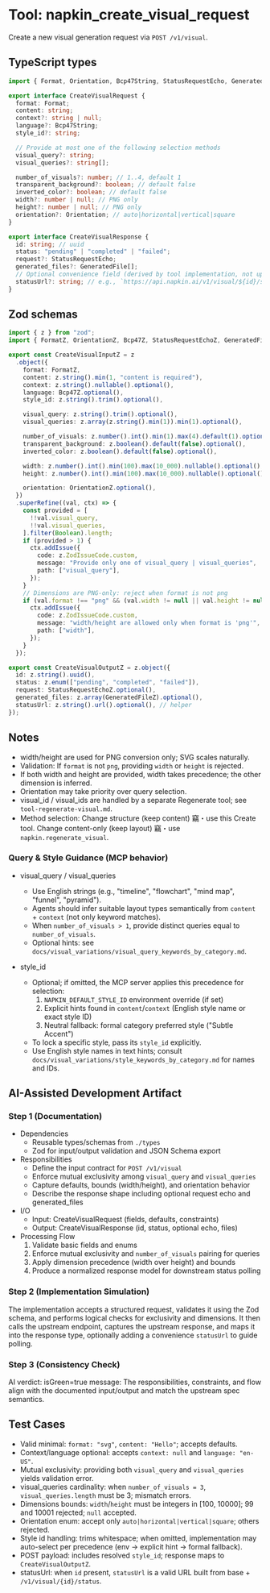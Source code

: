 # Tool: napkin_create_visual_request

Create a new visual generation request via `POST /v1/visual`.

## TypeScript types

```ts
import { Format, Orientation, Bcp47String, StatusRequestEcho, GeneratedFile } from "./types";

export interface CreateVisualRequest {
  format: Format;
  content: string;
  context?: string | null;
  language?: Bcp47String;
  style_id?: string;

  // Provide at most one of the following selection methods
  visual_query?: string;
  visual_queries?: string[];

  number_of_visuals?: number; // 1..4, default 1
  transparent_background?: boolean; // default false
  inverted_color?: boolean; // default false
  width?: number | null; // PNG only
  height?: number | null; // PNG only
  orientation?: Orientation; // auto|horizontal|vertical|square
}

export interface CreateVisualResponse {
  id: string; // uuid
  status: "pending" | "completed" | "failed";
  request?: StatusRequestEcho;
  generated_files?: GeneratedFile[];
  // Optional convenience field (derived by tool implementation, not upstream):
  statusUrl?: string; // e.g., `https://api.napkin.ai/v1/visual/${id}/status`
}
```

## Zod schemas

```ts
import { z } from "zod";
import { FormatZ, OrientationZ, Bcp47Z, StatusRequestEchoZ, GeneratedFileZ } from "./types";

export const CreateVisualInputZ = z
  .object({
    format: FormatZ,
    content: z.string().min(1, "content is required"),
    context: z.string().nullable().optional(),
    language: Bcp47Z.optional(),
    style_id: z.string().trim().optional(),

    visual_query: z.string().trim().optional(),
    visual_queries: z.array(z.string().min(1)).min(1).optional(),

    number_of_visuals: z.number().int().min(1).max(4).default(1).optional(),
    transparent_background: z.boolean().default(false).optional(),
    inverted_color: z.boolean().default(false).optional(),

    width: z.number().int().min(100).max(10_000).nullable().optional(),
    height: z.number().int().min(100).max(10_000).nullable().optional(),

    orientation: OrientationZ.optional(),
  })
  .superRefine((val, ctx) => {
    const provided = [
      !!val.visual_query,
      !!val.visual_queries,
    ].filter(Boolean).length;
    if (provided > 1) {
      ctx.addIssue({
        code: z.ZodIssueCode.custom,
        message: "Provide only one of visual_query | visual_queries",
        path: ["visual_query"],
      });
    }
    // Dimensions are PNG-only: reject when format is not png
    if (val.format !== "png" && (val.width != null || val.height != null)) {
      ctx.addIssue({
        code: z.ZodIssueCode.custom,
        message: "width/height are allowed only when format is 'png'",
        path: ["width"],
      });
    }
  });

export const CreateVisualOutputZ = z.object({
  id: z.string().uuid(),
  status: z.enum(["pending", "completed", "failed"]),
  request: StatusRequestEchoZ.optional(),
  generated_files: z.array(GeneratedFileZ).optional(),
  statusUrl: z.string().url().optional(), // helper
});
```

## Notes

- width/height are used for PNG conversion only; SVG scales naturally.
- Validation: If `format` is not `png`, providing `width` or `height` is rejected.
- If both width and height are provided, width takes precedence; the other dimension is inferred.
- Orientation may take priority over query selection.
- visual_id / visual_ids are handled by a separate Regenerate tool; see `tool-regenerate-visual.md`.
- Method selection: Change structure (keep content) 竊・use this Create tool. Change content-only (keep layout) 竊・use `napkin.regenerate_visual`.

### Query & Style Guidance (MCP behavior)
- visual_query / visual_queries
  - Use English strings (e.g., "timeline", "flowchart", "mind map", "funnel", "pyramid").
  - Agents should infer suitable layout types semantically from `content` + `context` (not only keyword matches).
  - When `number_of_visuals > 1`, provide distinct queries equal to `number_of_visuals`.
  - Optional hints: see `docs/visual_variations/visual_query_keywords_by_category.md`.

- style_id
  - Optional; if omitted, the MCP server applies this precedence for selection:
    1) `NAPKIN_DEFAULT_STYLE_ID` environment override (if set)
    2) Explicit hints found in `content`/`context` (English style name or exact style ID)
    3) Neutral fallback: formal category preferred style ("Subtle Accent")
  - To lock a specific style, pass its `style_id` explicitly.
  - Use English style names in text hints; consult `docs/visual_variations/style_keywords_by_category.md` for names and IDs.

## AI-Assisted Development Artifact

### Step 1 (Documentation)
- Dependencies
  - Reusable types/schemas from `./types`
  - Zod for input/output validation and JSON Schema export
- Responsibilities
  - Define the input contract for `POST /v1/visual`
  - Enforce mutual exclusivity among `visual_query` and `visual_queries`
  - Capture defaults, bounds (width/height), and orientation behavior
  - Describe the response shape including optional request echo and generated_files
- I/O
  - Input: CreateVisualRequest (fields, defaults, constraints)
  - Output: CreateVisualResponse (id, status, optional echo, files)
- Processing Flow
  1) Validate basic fields and enums
  2) Enforce mutual exclusivity and `number_of_visuals` pairing for queries
  3) Apply dimension precedence (width over height) and bounds
  4) Produce a normalized response model for downstream status polling

### Step 2 (Implementation Simulation)
The implementation accepts a structured request, validates it using the Zod schema, and performs logical checks for exclusivity and dimensions. It then calls the upstream endpoint, captures the upstream response, and maps it into the response type, optionally adding a convenience `statusUrl` to guide polling.

### Step 3 (Consistency Check)
AI verdict: isGreen=true
message: The responsibilities, constraints, and flow align with the documented input/output and match the upstream spec semantics.

## Test Cases

- Valid minimal: `format: "svg"`, `content: "Hello"`; accepts defaults.
- Context/language optional: accepts `context: null` and `language: "en-US"`.
- Mutual exclusivity: providing both `visual_query` and `visual_queries` yields validation error.
- visual_queries cardinality: when `number_of_visuals = 3`, `visual_queries.length` must be 3; mismatch errors.
- Dimensions bounds: `width`/`height` must be integers in [100, 10000]; 99 and 10001 rejected; `null` accepted.
- Orientation enum: accept only `auto|horizontal|vertical|square`; others rejected.
- Style id handling: trims whitespace; when omitted, implementation may auto-select per precedence (env → explicit hint → formal fallback).
- POST payload: includes resolved `style_id`; response maps to `CreateVisualOutputZ`.
- statusUrl: when `id` present, `statusUrl` is a valid URL built from base + `/v1/visual/{id}/status`.
